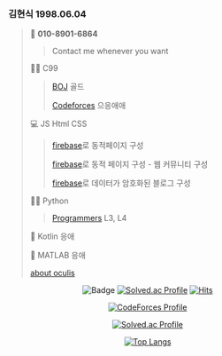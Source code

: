 <div class="text-justify>
<div class="pull-left">

### 김현식 1998.06.04
> 📱 <b>010-8901-6864</b>
>> Contact me whenever you want
>>
> :biking_man: C99
>> [BOJ](https://github.com/oculi-s/Baekjoon) 골드
>>
>> [Codeforces](https://github.com/oculi-s/Codeforces) 으응애애
>> 
> 
> :computer: JS Html CSS
>> [firebase](https://github.com/oculi-s/firebase)로 동적페이지 구성
>> 
>> [firebase](https://github.com/oculi-s/ohddul)로 동적 페이지 구성 - 웹 커뮤니티 구성
>>
>> [firebase](https://github.com/oculi-s/blog)로 데이터가 암호화된 블로그 구성
> 
> :running_man: Python
>> [Programmers](https://github.com/oculi-s/Programmers) L3, L4
>> 
> :iphone: Kotlin 응애
> 
> :robot: MATLAB 응애
>
> [about oculis](https://latina.bab2min.pe.kr/xe/lk/oculus?form=oculis)

</div>
<div class="pull-right" align="center">

![Badge](https://cp-logo.vercel.app/codeforces/oculis)
[![Solved.ac Profile](http://mazassumnida.wtf/api/mini/generate_badge?boj=oculis)](https://solved.ac/oculis)
[![Hits](https://hits.seeyoufarm.com/api/count/incr/badge.svg?url=https%3A%2F%2Fgithub.com%2Foculis0925&count_bg=%23000000&title_bg=%23D32424&icon=&icon_color=%23FF5555&title=hits&edge_flat=false)](https://hits.seeyoufarm.com)

[![CodeForces Profile](https://cf.leed.at?id=oculis)](https://codeforces.com/profile/oculis)
                                      
[![Solved.ac Profile](http://mazassumnida.wtf/api/v2/generate_badge?boj=oculis)](https://solved.ac/oculis/)

[![Top Langs](https://github-readme-stats.vercel.app/api/top-langs/?username=oculi-s&layout=compact)](https://github.com/anuraghazra/github-readme-stats)

</div>
</div>
